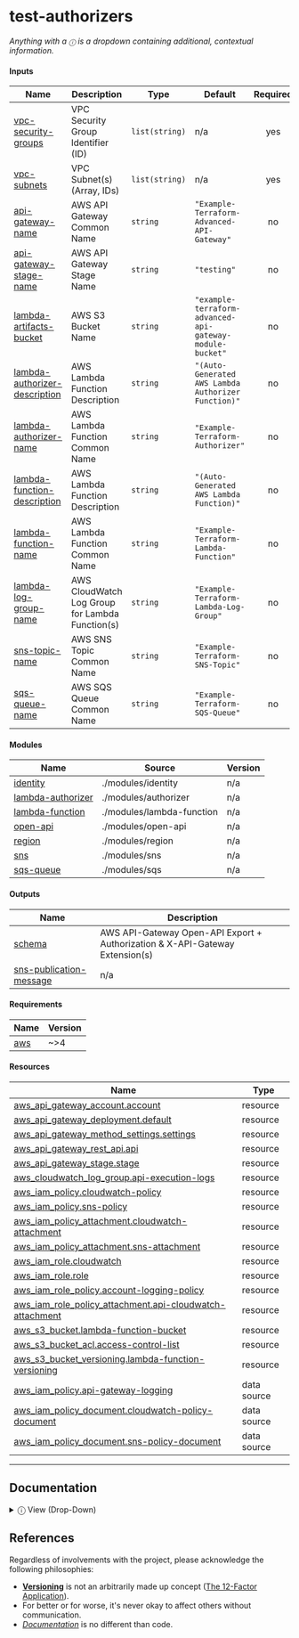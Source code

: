 <!-- BEGIN_TF_DOCS -->
# test-authorizers #

*Anything with a `ⓘ` is a dropdown containing additional, contextual information.*
#### Inputs

| Name | Description | Type | Default | Required |
|------|-------------|------|---------|:--------:|
| <a name="input_vpc-security-groups"></a> [vpc-security-groups](#input_vpc-security-groups) | VPC Security Group Identifier (ID) | `list(string)` | n/a | yes |
| <a name="input_vpc-subnets"></a> [vpc-subnets](#input_vpc-subnets) | VPC Subnet(s) (Array, IDs) | `list(string)` | n/a | yes |
| <a name="input_api-gateway-name"></a> [api-gateway-name](#input_api-gateway-name) | AWS API Gateway Common Name | `string` | `"Example-Terraform-Advanced-API-Gateway"` | no |
| <a name="input_api-gateway-stage-name"></a> [api-gateway-stage-name](#input_api-gateway-stage-name) | AWS API Gateway Stage Name | `string` | `"testing"` | no |
| <a name="input_lambda-artifacts-bucket"></a> [lambda-artifacts-bucket](#input_lambda-artifacts-bucket) | AWS S3 Bucket Name | `string` | `"example-terraform-advanced-api-gateway-module-bucket"` | no |
| <a name="input_lambda-authorizer-description"></a> [lambda-authorizer-description](#input_lambda-authorizer-description) | AWS Lambda Function Description | `string` | `"(Auto-Generated AWS Lambda Authorizer Function)"` | no |
| <a name="input_lambda-authorizer-name"></a> [lambda-authorizer-name](#input_lambda-authorizer-name) | AWS Lambda Function Common Name | `string` | `"Example-Terraform-Authorizer"` | no |
| <a name="input_lambda-function-description"></a> [lambda-function-description](#input_lambda-function-description) | AWS Lambda Function Description | `string` | `"(Auto-Generated AWS Lambda Function)"` | no |
| <a name="input_lambda-function-name"></a> [lambda-function-name](#input_lambda-function-name) | AWS Lambda Function Common Name | `string` | `"Example-Terraform-Lambda-Function"` | no |
| <a name="input_lambda-log-group-name"></a> [lambda-log-group-name](#input_lambda-log-group-name) | AWS CloudWatch Log Group for Lambda Function(s) | `string` | `"Example-Terraform-Lambda-Log-Group"` | no |
| <a name="input_sns-topic-name"></a> [sns-topic-name](#input_sns-topic-name) | AWS SNS Topic Common Name | `string` | `"Example-Terraform-SNS-Topic"` | no |
| <a name="input_sqs-queue-name"></a> [sqs-queue-name](#input_sqs-queue-name) | AWS SQS Queue Common Name | `string` | `"Example-Terraform-SQS-Queue"` | no |
#### Modules

| Name | Source | Version |
|------|--------|---------|
| <a name="module_identity"></a> [identity](#module_identity) | ./modules/identity | n/a |
| <a name="module_lambda-authorizer"></a> [lambda-authorizer](#module_lambda-authorizer) | ./modules/authorizer | n/a |
| <a name="module_lambda-function"></a> [lambda-function](#module_lambda-function) | ./modules/lambda-function | n/a |
| <a name="module_open-api"></a> [open-api](#module_open-api) | ./modules/open-api | n/a |
| <a name="module_region"></a> [region](#module_region) | ./modules/region | n/a |
| <a name="module_sns"></a> [sns](#module_sns) | ./modules/sns | n/a |
| <a name="module_sqs-queue"></a> [sqs-queue](#module_sqs-queue) | ./modules/sqs | n/a |
#### Outputs

| Name | Description |
|------|-------------|
| <a name="output_schema"></a> [schema](#output_schema) | AWS API-Gateway Open-API Export + Authorization & X-API-Gateway Extension(s) |
| <a name="output_sns-publication-message"></a> [sns-publication-message](#output_sns-publication-message) | n/a |
#### Requirements

| Name | Version |
|------|---------|
| <a name="requirement_aws"></a> [aws](#requirement_aws) | ~>4 |
#### Resources

| Name | Type |
|------|------|
| [aws_api_gateway_account.account](https://registry.terraform.io/providers/hashicorp/aws/latest/docs/resources/api_gateway_account) | resource |
| [aws_api_gateway_deployment.default](https://registry.terraform.io/providers/hashicorp/aws/latest/docs/resources/api_gateway_deployment) | resource |
| [aws_api_gateway_method_settings.settings](https://registry.terraform.io/providers/hashicorp/aws/latest/docs/resources/api_gateway_method_settings) | resource |
| [aws_api_gateway_rest_api.api](https://registry.terraform.io/providers/hashicorp/aws/latest/docs/resources/api_gateway_rest_api) | resource |
| [aws_api_gateway_stage.stage](https://registry.terraform.io/providers/hashicorp/aws/latest/docs/resources/api_gateway_stage) | resource |
| [aws_cloudwatch_log_group.api-execution-logs](https://registry.terraform.io/providers/hashicorp/aws/latest/docs/resources/cloudwatch_log_group) | resource |
| [aws_iam_policy.cloudwatch-policy](https://registry.terraform.io/providers/hashicorp/aws/latest/docs/resources/iam_policy) | resource |
| [aws_iam_policy.sns-policy](https://registry.terraform.io/providers/hashicorp/aws/latest/docs/resources/iam_policy) | resource |
| [aws_iam_policy_attachment.cloudwatch-attachment](https://registry.terraform.io/providers/hashicorp/aws/latest/docs/resources/iam_policy_attachment) | resource |
| [aws_iam_policy_attachment.sns-attachment](https://registry.terraform.io/providers/hashicorp/aws/latest/docs/resources/iam_policy_attachment) | resource |
| [aws_iam_role.cloudwatch](https://registry.terraform.io/providers/hashicorp/aws/latest/docs/resources/iam_role) | resource |
| [aws_iam_role.role](https://registry.terraform.io/providers/hashicorp/aws/latest/docs/resources/iam_role) | resource |
| [aws_iam_role_policy.account-logging-policy](https://registry.terraform.io/providers/hashicorp/aws/latest/docs/resources/iam_role_policy) | resource |
| [aws_iam_role_policy_attachment.api-cloudwatch-attachment](https://registry.terraform.io/providers/hashicorp/aws/latest/docs/resources/iam_role_policy_attachment) | resource |
| [aws_s3_bucket.lambda-function-bucket](https://registry.terraform.io/providers/hashicorp/aws/latest/docs/resources/s3_bucket) | resource |
| [aws_s3_bucket_acl.access-control-list](https://registry.terraform.io/providers/hashicorp/aws/latest/docs/resources/s3_bucket_acl) | resource |
| [aws_s3_bucket_versioning.lambda-function-versioning](https://registry.terraform.io/providers/hashicorp/aws/latest/docs/resources/s3_bucket_versioning) | resource |
| [aws_iam_policy.api-gateway-logging](https://registry.terraform.io/providers/hashicorp/aws/latest/docs/data-sources/iam_policy) | data source |
| [aws_iam_policy_document.cloudwatch-policy-document](https://registry.terraform.io/providers/hashicorp/aws/latest/docs/data-sources/iam_policy_document) | data source |
| [aws_iam_policy_document.sns-policy-document](https://registry.terraform.io/providers/hashicorp/aws/latest/docs/data-sources/iam_policy_document) | data source |
---

## Documentation ##

<details>
<summary> ⓘ View (Drop-Down) </summary>

Documentation is both programmatically and conventionally generated.

**Note** - Given the workflow between `git` & `pre-commit`, when creating
a new commit, ensure to run the following:

```bash
git commit -a --message "..."
```

If a commit shows as a **Failure**, ***such is the job of the pre-commit hook***.
Simply re-commit and then the repository should be able to be pushed to.

### Generating `tfvars` & `tfvars.json` ###

```bash
terraform-docs tfvars hcl "$(git rev-parse --show-toplevel)"

terraform-docs tfvars json "$(git rev-parse --show-toplevel)"
```

### `terraform-docs` ###

In order to install `terraform-docs`, ensure `brew` is installed (for MacOS systems), and run

```bash
brew install terraform-docs
```

If looking to upgrade:

```bash
brew uninstall terraform-docs
brew install terraform-docs
```

It's elected to use `brew uninstall` vs `brew upgrade` because old versions are then removed.

### `git` & `pre-commit` ###

Documentation is often a second thought; refer to the following steps to ensure documentation is always updated
upon `git commit`.

1. Install Pre-Commit
```bash
brew install pre-commit || pip install pre-commit
```
2. Check Installation + Version
```bash
pre-commit --version
```
3. Generate Configuration (`.pre-commit-config.yaml`)
4. Configure `git` hooks
```bash
pre-commit install
pre-commit install-hooks
```
- If any errors show
```bash
git config --unset-all core.hooksPath
```

**Most Importantly**

> *`pre-commit install` should always be the first command after a project is cloned.*

</details>

## References ##

Regardless of involvements with the project, please acknowledge
the following philosophies:

- [**Versioning**](https://semver.org) is not an arbitrarily made up concept ([The 12-Factor Application](https://12factor.net/build-release-run)).
- For better or for worse, it's never okay to affect others without communication.
- *[Documentation](https://access.redhat.com/documentation/en-us/red_hat_enterprise_linux/4/html/introduction_to_system_administration/s1-philosophy-document)* is no different than code.
<!-- END_TF_DOCS -->